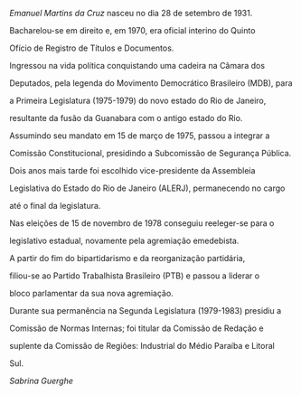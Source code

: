 

*Emanuel Martins da Cruz* nasceu no dia 28 de setembro de 1931.



Bacharelou-se em direito e, em 1970, era oficial interino do Quinto

Ofício de Registro de Títulos e Documentos.



Ingressou na vida política conquistando uma cadeira na Câmara dos

Deputados, pela legenda do Movimento Democrático Brasileiro (MDB), para

a Primeira Legislatura (1975-1979) do novo estado do Rio de Janeiro,

resultante da fusão da Guanabara com o antigo estado do Rio.



Assumindo seu mandato em 15 de março de 1975, passou a integrar a

Comissão Constitucional, presidindo a Subcomissão de Segurança Pública.

Dois anos mais tarde foi escolhido vice-presidente da Assembleia

Legislativa do Estado do Rio de Janeiro (ALERJ), permanecendo no cargo

até o final da legislatura.



Nas eleições de 15 de novembro de 1978 conseguiu reeleger-se para o

legislativo estadual, novamente pela agremiação emedebista.



A partir do fim do bipartidarismo e da reorganização partidária,

filiou-se ao Partido Trabalhista Brasileiro (PTB) e passou a liderar o

bloco parlamentar da sua nova agremiação.



Durante sua permanência na Segunda Legislatura (1979-1983) presidiu a

Comissão de Normas Internas; foi titular da Comissão de Redação e

suplente da Comissão de Regiões: Industrial do Médio Paraíba e Litoral

Sul.



*Sabrina Guerghe*



